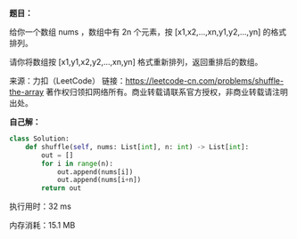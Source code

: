 **题目：**

给你一个数组 nums ，数组中有 2n 个元素，按 [x1,x2,...,xn,y1,y2,...,yn] 的格式排列。

请你将数组按 [x1,y1,x2,y2,...,xn,yn] 格式重新排列，返回重排后的数组。

来源：力扣（LeetCode）
链接：https://leetcode-cn.com/problems/shuffle-the-array
著作权归领扣网络所有。商业转载请联系官方授权，非商业转载请注明出处。



**自己解：**

```python
class Solution:
    def shuffle(self, nums: List[int], n: int) -> List[int]:
        out = []
        for i in range(n):
            out.append(nums[i])
            out.append(nums[i+n])
        return out
```

执行用时：32 ms

内存消耗：15.1 MB